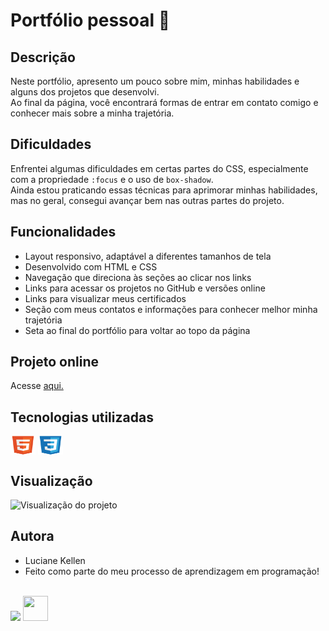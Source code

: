 # Portfólio pessoal 💼

## Descrição
Neste portfólio, apresento um pouco sobre mim, minhas habilidades e alguns dos projetos que desenvolvi.  
Ao final da página, você encontrará formas de entrar em contato comigo e conhecer mais sobre a minha trajetória.<br>

## Dificuldades
Enfrentei algumas dificuldades em certas partes do CSS, especialmente com a propriedade `:focus` e o uso de `box-shadow`.  
Ainda estou praticando essas técnicas para aprimorar minhas habilidades, mas no geral, consegui avançar bem nas outras partes do projeto.<br>

## Funcionalidades
- Layout responsivo, adaptável a diferentes tamanhos de tela  
- Desenvolvido com HTML e CSS  
- Navegação que direciona às seções ao clicar nos links
- Links para acessar os projetos no GitHub e versões online
- Links para visualizar meus certificados
- Seção com meus contatos e informações para conhecer melhor minha trajetória     
- Seta ao final do portfólio para voltar ao topo da página

## Projeto online
Acesse [aqui.](https://luciane003.github.io/portfolio-luciane/)

## Tecnologias utilizadas
 <img align="center" alt="HTML" height="30" width="40" src="https://raw.githubusercontent.com/devicons/devicon/master/icons/html5/html5-original.svg">
  <img align="center" alt="CSS" height="30" width="40" src="https://raw.githubusercontent.com/devicons/devicon/master/icons/css3/css3-original.svg">
</div><br>

## Visualização 
![Visualização do projeto]()

## Autora
- Luciane Kellen
- Feito como parte do meu processo de aprendizagem em programação!
<div style="display: inline_block"><br> 
  <a href="https://www.linkedin.com/feed/" target="_blank"><img src="https://img.shields.io/badge/-LinkedIn-%230077B5?style=for-the-badge&logo=linkedin&logoColor=white" target="_blank"></a>
  <a href="https://wa.me/5517996417374" target="_blank"><img  height="40" width="40" src="https://github.com/user-attachments/assets/da75e70c-b550-4684-8548-ff61fecc7c7e" target="_blank"></a>
</div>

